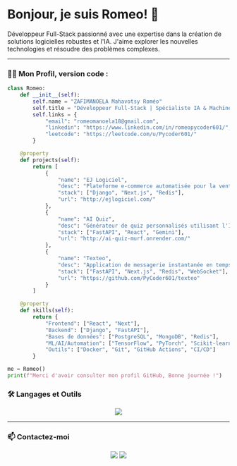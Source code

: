 # Bonjour, je suis Romeo! 👋

Développeur Full-Stack passionné avec une expertise dans la création de solutions logicielles robustes et l'IA. J'aime explorer les nouvelles technologies et résoudre des problèmes complexes.

---

### 👨‍💻 Mon Profil, version code :

```python
class Romeo:
    def __init__(self):
        self.name = "ZAFIMANOELA Mahavotsy Roméo"
        self.title = "Développeur Full-Stack | Spécialiste IA & Machine Learning"
        self.links = {
            "email": "romeomanoela18@gmail.com",
            "linkedin": "https://www.linkedin.com/in/romeopycoder601/",
            "leetcode": "https://leetcode.com/u/Pycoder601/"
        }

    @property
    def projects(self):
        return [
            {
                "name": "EJ Logiciel",
                "desc": "Plateforme e-commerce automatisée pour la vente de licences logicielles.",
                "stack": ["Django", "Next.js", "Redis"],
                "url": "http://ejlogiciel.com/"
            },
            {
                "name": "AI Quiz",
                "desc": "Générateur de quiz personnalisés utilisant l'IA (Gemini) pour un apprentissage interactif.",
                "stack": ["FastAPI", "React", "Gemini"],
                "url": "http://ai-quiz-murf.onrender.com/"
            },
            {
                "name": "Texteo",
                "desc": "Application de messagerie instantanée en temps réel, inspirée de WhatsApp.",
                "stack": ["FastAPI", "Next.js", "Redis", "WebSocket"],
                "url": "https://github.com/PyCoder601/texteo"
            }
        ]

    @property
    def skills(self):
        return {
            "Frontend": ["React", "Next"],
            "Backend": ["Django", "FastAPI"],
            "Bases de données": ["PostgreSQL", "MongoDB", "Redis"],
            "ML/AI/Automation": ["TensorFlow", "PyTorch", "Scikit-learn", "n8n"],
            "Outils": ["Docker", "Git", "GitHub Actions", "CI/CD"]
        }

me = Romeo()
print(f"Merci d'avoir consulter mon profil GitHub, Bonne journée !")

```

### 🛠️ Langages et Outils

<p align="center">
  <a href="https://skillicons.dev">
    <img src="https://skillicons.dev/icons?i=python,javascript,typescript,java,react,nextjs,nodejs,django,fastapi,postgres,mongodb,redis,docker,git,githubactions,tensorflow,pytorch,idea,vscode&perline=10" />
  </a>
</p>

---

### 📫 Contactez-moi

<p align="center">
  <a href="mailto:romeomanoela18@gmail.com"><img src="https://img.shields.io/badge/Gmail-D14836?style=for-the-badge&logo=gmail&logoColor=white" /></a>
  <a href="https://www.linkedin.com/in/romeopycoder601/"><img src="https://img.shields.io/badge/LinkedIn-0077B5?style=for-the-badge&logo=linkedin&logoColor=white" /></a>
</p>
